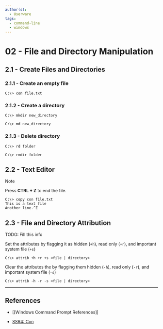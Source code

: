 ```yaml
---
author(s):
  - Userware
tags:
  - command-line
  - windows
---
```

# 02 - File and Directory Manipulation

## 2.1 - Create Files and Directories

### 2.1.1 - Create an empty file

```
C:\> con file.txt
```

### 2.1.2 - Create a directory

```
C:\> mkdir new_directory

C:\> md new_directory
```

### 2.1.3 - Delete directory

```
C:\> rd folder

C:\> rmdir folder
```

## 2.2 - Text Editor


> [!NOTE]
> Press **CTRL + Z** to end the file.

```
C:\> copy con file.txt
This is a text file
Another line.^Z
```

## 2.3 - File and Directory Attribution

TODO: Fill this info

Set the attributes by flagging it as hidden (`+h`), read only (`+r`), and important system file (`+s`)

```
C:\> attrib +h +r +s <file | directory>
```

Clear the attributes the by flagging them hidden (`-h`), read only (`-r`), and important system file (`-s`)

```
C:\> attrib -h -r -s <file | directory>
```

---
## References

- [[Windows Command Prompt References]]

- [SS64: Con](https://ss64.com/nt/con.html)